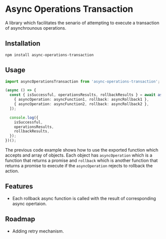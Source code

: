 # Async Operations Transaction

A library which facilitates the senario of attempting to execute a transaction of asynchrounous operations.

## Installation

```shell
npm install async-operations-transaction
```

## Usage


```typescript
import asyncOperationsTransaction from 'async-operations-transaction';

(async () => {
  const { isSuccessful, operationsResults, rollbackResults } = await asyncOperationsTransaction([
    { asyncOperation: asyncFunction1, rollback: asyncRollback1 },
    { asyncOperation: asyncFunction2, rollback: asyncRollback2 },
  ]);

  console.log({
    isSuccessful,
    operationsResults,
    rollbackResults,
  });
})();

```

The previous code example shows how to use the exported function which accepts and array of objects. Each object has `asyncOperation` which is a function that returns a promise and `rollback` which is another function that returns a promise to execute if the `asyncOperation` rejects to rollback the action.

## Features
- Each rollback async function is called with the result of corresponding async opertaion. 

## Roadmap
- Adding retry mechanism.